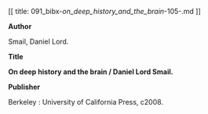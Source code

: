 [[
title: 091_bibx-_on_deep_history_and_the_brain_-105-.md
]]

**Author**

Smail, Daniel Lord.

**Title**

**On deep history and the brain / Daniel Lord Smail.**

**Publisher**

Berkeley : University of California Press, c2008.
